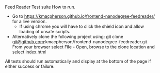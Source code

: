 Feed Reader Test suite
How to run.
- Go to https://kmacpherson.github.io/frontend-nanodegree-feedreader/ for a live version.
    - If using chrome you will have to click the shield icon and allow loading of unsafe scripts.
- Alternatively clone the following project using:
    git clone git@github.com:kmacpherson/frontend-nanodegree-feedreader.git
  From your browser select File - Open, browse to the clone location and select index.html

All tests should run automatically and display at the bottom of the page if either success or failure.

